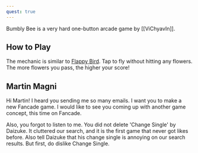 ```yaml
---
quest: true
---
```


Bumbly Bee is a very hard one-button arcade game by [[ViChyavIn]].

## How to Play

The mechanic is similar to [Flappy Bird](https://en.wikipedia.org/wiki/Flappy_Bird). Tap to fly without hitting any flowers. The more flowers you pass, the higher your score!

## Martin Magni

Hi Martin! I heard you sending me so many emails. I want you to make a new Fancade game. I would like to see you coming up with another game concept, this time on Fancade.

Also, you forgot to listen to me. You did not delete 'Change Single' by Daizuke. It cluttered our search, and it is the first game that never got likes before. Also tell Daizuke that his change single is annoying on our search results. But first, do dislike Change Single.
